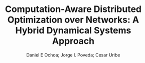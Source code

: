 ---
paperId: 21
author: Daniel E Ochoa; Jorge I. Poveda; Cesar Uribe
publicationauthor: Ochoa, D. E. et al.
title: "Computation-Aware Distributed Optimization over Networks: A Hybrid Dynamical Systems Approach"
pdf: paper_21.pdf
poster: poster_21.png
pitch: https://www.youtube.com/watch?v=252t4hg7dMc&list=PLFHvi5sdWF5VqqqQvVC5SuBY7ecSgqequ&index=13
type: Oral
topic: Optimization
category: Extended Abstract
link: https://research.latinxinai.org/papers/icml/2021/pdf/paper_21.pdf
conference: icml
year: 2021
tags: icml-2021
location: Virtual
---